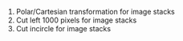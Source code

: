 1. Polar/Cartesian transformation for image stacks
2. Cut left 1000 pixels for image stacks
3. Cut incircle for image stacks
